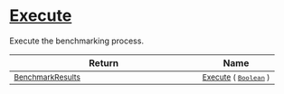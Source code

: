 # [Execute](./VerifierBenchmark-100663384.md)

Execute the benchmarking process.

| Return | Name | 
| --- | --- | 
| <sub>[BenchmarkResults](./../BenchmarkResults.md)</sub><img width=200/>| <sub>[Execute](./VerifierBenchmark-100663384.md) ( [`Boolean`](https://docs.microsoft.com/en-us/dotnet/api/System.Boolean) )</sub>| <br>



